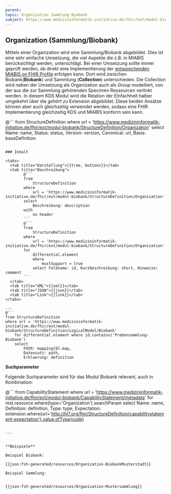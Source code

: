 ```yaml
---
parent:
topic: Organization Sammlung Biobank
subject: https://www.medizininformatik-initiative.de/fhir/ext/modul-biobank/StructureDefinition/Organization
---
```


## Organization (Sammlung/Biobank)

Mittels einer Organization wird eine Sammlung/Biobank abgebildet. Dies ist eine sehr einfache Umsetzung, die viel Aspekte die z.B. in MIABIS berücksichtigt werden, unterschlägt. Bei einer Umsetzung sollte immer geprüft werden, ob direkt eine Implementierung der [entsprechenden MIABIS on FHIR Profile](https://simplifier.net/guide/MIABIS-on-FHIR/Home/FHIR-Resources/Profiles/Core-components?version=current) erfolgen kann. Dort wird zwischen Biobank(**Biobank**) und Sammlung (**Collection**) unterschieden. Die Collection wird neben der Umsetzung als Organization auch als *Group* modelliert, von der aus die zur Sammlung gehörenden Specimen Ressourcen verlinkt werden. In diesem KDS Modul wird die Relation der EInfachheit halber umgekehrt über die *gehört zu* Extension abgebildet. Diese beiden Ansätze können aber auch gleichzeitig verwendet werden, sodass eine FHIR Implementierung gleichzeitig KDS und MIABIS konform sein kann.

@```
from
    StructureDefinition
where
    url = 'https://www.medizininformatik-initiative.de/fhir/ext/modul-biobank/StructureDefinition/Organization'
select
    Name: name, Status: status, Version: version, Canonical: url, Basis: baseDefinition
```

### Inhalt

<tabs>
  <tab title="Darstellung">{{tree, buttons}}</tab>
  <tab title="Beschreibung">
        @```
        from
	        StructureDefinition
        where
	        url = 'https://www.medizininformatik-initiative.de/fhir/ext/modul-biobank/StructureDefinition/Organization'
        select
	        Beschreibung: description
        with
            no header
        ```
        @```
        from
            StructureDefinition
        where
            url = 'https://www.medizininformatik-initiative.de/fhir/ext/modul-biobank/StructureDefinition/Organization'
        for
            differential.element
            where
                mustSupport = true
            select Feldname: id, Kurzbeschreibung: short, Hinweise: comment
        ```
  </tab>
  <tab title="XML">{{xml}}</tab>
  <tab title="JSON">{{json}}</tab>
  <tab title="Link">{{link}}</tab>
</tabs>

---
@```
from StructureDefinition
where url = 'https://www.medizininformatik-initiative.de/fhir/ext/modul-biobank/StructureDefinition/LogicalModel/Biobank'
    for differential.element where id.contains('Probensammlung-Biobank')
    select
        FHIR: mapping[0].map,
        Datensatz: path,
        Erklaerung: definition
```

**Suchparameter**


Folgende Suchparameter sind für das Modul Biobank relevant, auch in Kombination:

@``` from CapabilityStatement where url = 'https://www.medizininformatik-initiative.de/fhir/ext/modul-biobank/CapabilityStatement/metadata' for rest.resource.where(type='Organization').searchParam select Name: name, Definition: definition, Type: type, Expectation: extension.where(url='http://hl7.org/fhir/StructureDefinition/capabilitystatement-expectation').value.ofType(code)
```

---


**Beispiele**

Beispiel Biobank:

{{json:fsh-generated/resources/Organization-BiobankMusterstadt}}

Beispiel Sammlung:


{{json:fsh-generated/resources/Organization-Mustersammlung}}


